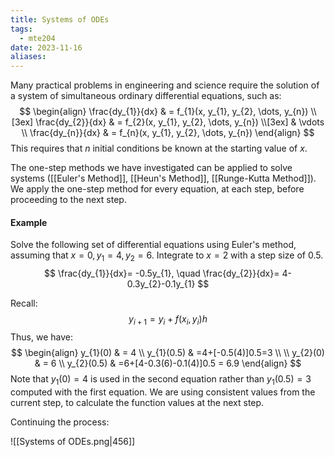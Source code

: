 ```yaml
---
title: Systems of ODEs
tags:
  - mte204
date: 2023-11-16
aliases:
---
```

Many practical problems in engineering and  science require the solution of a system of   simultaneous ordinary differential equations, such as:
$$
\begin{align}
\frac{dy_{1}}{dx}  & = f_{1}(x, y_{1}, y_{2}, \dots, y_{n}) \\[3ex] 
\frac{dy_{2}}{dx}  & = f_{2}(x, y_{1}, y_{2}, \dots, y_{n}) \\[3ex] 
 & \vdots \\
\frac{dy_{n}}{dx}  & = f_{n}(x, y_{1}, y_{2}, \dots, y_{n})
\end{align}
$$
This requires that $n$ initial  conditions be known at the starting value of $x$.  

The one-step methods we have investigated can be applied to solve systems ([[Euler's Method]], [[Heun's Method]], [[Runge-Kutta Method]]). We apply the one-step method for every equation, at each step, before proceeding to the next step.

#### Example
Solve the following set of differential equations using Euler's method, assuming that $x=0, y_{1}=4, y_{2}=6$. Integrate to $x=2$ with a step size of $0.5$.
$$
\frac{dy_{1}}{dx}= -0.5y_{1}, \quad \frac{dy_{2}}{dx}= 4-0.3y_{2}-0.1y_{1}
$$

Recall:
$$
y_{i+1}=y_{i}+f(x_{i}, y_{i})h
$$
Thus, we have:
$$
\begin{align}
y_{1}(0) & = 4 \\
y_{1}(0.5) & =4+[-0.5(4)]0.5=3  \\ \\
y_{2}(0) & = 6 \\
y_{2}(0.5) & =6+[4-0.3(6)-0.1(4)]0.5  = 6.9
\end{align}
$$
Note that $y_{1}(0) = 4$ is used in the second equation rather than $y_{1}(0.5) = 3$ computed with the first equation. We are using consistent values from the current step, to calculate the function values at the next step. 

Continuing the process:

![[Systems of ODEs.png|456]]
